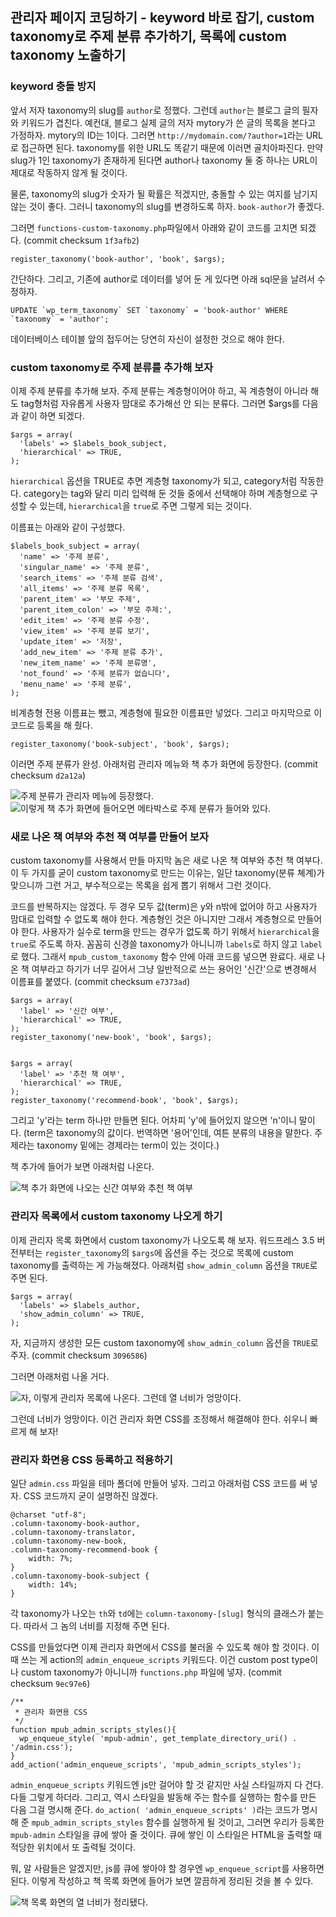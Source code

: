 ## 관리자 페이지 코딩하기 - keyword 바로 잡기, custom taxonomy로 주제 분류 추가하기, 목록에 custom taxonomy 노출하기

### keyword 충돌 방지

앞서 저자 taxonomy의 slug를 `author`로 정했다. 그런데 `author`는 블로그 글의 필자와 키워드가 겹친다. 예컨대, 블로그 실제 글의 저자 mytory가 쓴 글의 목록을 본다고 가정하자. mytory의 ID는 1이다. 그러면 `http://mydomain.com/?author=1`라는 URL로 접근하면 된다. taxonomy를 위한 URL도 똑같기 때문에 이러면 골치아파진다. 만약 slug가 1인 taxonomy가 존재하게 된다면 author나 taxonomy 둘 중 하나는 URL이 제대로 작동하지 않게 될 것이다. 

물론, taxonomy의 slug가 숫자가 될 확률은 적겠지만, 충돌할 수 있는 여지를 남기지 않는 것이 좋다. 그러니 taxonomy의 slug를 변경하도록 하자. `book-author`가 좋겠다.

그러면 `functions-custom-taxonomy.php`파일에서 아래와 같이 코드를 고치면 되겠다. (commit checksum `1f3afb2`)

    register_taxonomy('book-author', 'book', $args);

간단하다. 그리고, 기존에 author로 데이터를 넣어 둔 게 있다면 아래 sql문을 날려서 수정하자.

    UPDATE `wp_term_taxonomy` SET `taxonomy` = 'book-author' WHERE `taxonomy` = 'author';

데이터베이스 테이블 앞의 접두어는 당연히 자신이 설정한 것으로 해야 한다.

### custom taxonomy로 주제 분류를 추가해 보자

이제 주제 분류를 추가해 보자. 주제 분류는 계층형이어야 하고, 꼭 계층형이 아니라 해도 tag형처럼 자유롭게 사용자 맘대로 추가해선 안 되는 분류다. 그러면 $args를 다음과 같이 하면 되겠다.

    $args = array(
      'labels' => $labels_book_subject,
      'hierarchical' => TRUE,
    );

`hierarchical` 옵션을 TRUE로 추면 계층형 taxonomy가 되고, category처럼 작동한다. category는 tag와 달리 미리 입력해 둔 것들 중에서 선택해야 하며 계층형으로 구성할 수 있는데, `hierarchical`을 `true`로 주면 그렇게 되는 것이다.

이름표는 아래와 같이 구성했다.

    $labels_book_subject = array(
      'name' => '주제 분류',
      'singular_name' => '주제 분류',
      'search_items' => '주제 분류 검색',
      'all_items' => '주제 분류 목록',
      'parent_item' => '부모 주제',
      'parent_item_colon' => '부모 주제:',
      'edit_item' => '주제 분류 수정',
      'view_item' => '주제 분류 보기',
      'update_item' => '저장',
      'add_new_item' => '주제 분류 추가',
      'new_item_name' => '주제 분류명',
      'not_found' => '주제 분류가 없습니다',
      'menu_name' => '주제 분류',
    );

비계층형 전용 이름표는 뺐고, 계층형에 필요한 이름표만 넣었다. 그리고 마지막으로 이 코드로 등록을 해 줬다.

    register_taxonomy('book-subject', 'book', $args);

이러면 주제 분류가 완성. 아래처럼 관리자 메뉴와 책 추가 화면에 등장한다. (commit checksum `d2a12a`)

![주제 분류가 관리자 메뉴에 등장했다.](img/img06-book-subject-menu.png) ![이렇게 책 추가 화면에 들어오면 메타박스로 주제 분류가 들어와 있다.](img/img07-book-subject-meta-box.png)

### 새로 나온 책 여부와 추천 책 여부를 만들어 보자

custom taxonomy를 사용해서 만들 마지막 놈은 새로 나온 책 여부와 추천 책 여부다. 이 두 가지를 굳이 custom taxonomy로 만드는 이유는, 일단 taxonomy(분류 쳬계)가 맞으니까 그런 거고, 부수적으로는 목록을 쉽게 뽑기 위해서 그런 것이다.

코드를 반복하지는 않겠다. 두 경우 모두 값(term)은 y와 n밖에 없어야 하고 사용자가 맘대로 입력할 수 없도록 해야 한다. 계층형인 것은 아니지만 그래서 계층형으로 만들어야 한다. 사용자가 실수로 term을 만드는 경우가 없도록 하기 위해서 `hierarchical`을 `true`로 주도록 하자. 꼼꼼히 신경쓸 taxonomy가 아니니까 `labels`로 하지 않고 `label`로 했다. 그래서 `mpub_custom_taxonomy` 함수 안에 아래 코드를 넣으면 완료다. 새로 나온 책 여부라고 하기가 너무 길어서 그냥 일반적으로 쓰는 용어인 '신간'으로 변경해서 이름표를 붙였다. (commit checksum `e7373ad`)

    $args = array(
      'label' => '신간 여부',
      'hierarchical' => TRUE,
    );
    register_taxonomy('new-book', 'book', $args);


    $args = array(
      'label' => '추천 책 여부',
      'hierarchical' => TRUE,
    );
    register_taxonomy('recommend-book', 'book', $args);

그리고 'y'라는 term 하나만 만들면 된다. 어차피 'y'에 들어있지 않으면 'n'이니 말이다. (term은 taxonomy의 값이다. 번역하면 '용어'인데, 여튼 분류의 내용을 말한다. 주제라는 taxonomy 밑에는 경제라는 term이 있는 것이다.)

책 추가에 들어가 보면 아래처럼 나온다.

![책 추가 화면에 나오는 신간 여부와 추천 책 여부](img/img08-new-recommend-book.png)

### 관리자 목록에서 custom taxonomy 나오게 하기

이제 관리자 목록 화면에서 custom taxonomy가 나오도록 해 보자. 워드프레스 3.5 버전부터는 `register_taxonomy`의 `$args`에 옵션을 주는 것으로 목록에 custom taxonomy를 출력하는 게 가능해졌다. 아래처럼 `show_admin_column` 옵션을 `TRUE`로 주면 된다.

    $args = array(
      'labels' => $labels_author,
      'show_admin_column' => TRUE,
    );

자, 지금까지 생성한 모든 custom taxonomy에 `show_admin_column` 옵션을 `TRUE`로 주자. (commit checksum `3096586`)

그러면 아래처럼 나올 거다.

![자, 이렇게 관리자 목록에 나온다. 그런데 열 너비가 엉망이다.](img/img09-show-admin-column.png)

그런데 너비가 엉망이다. 이건 관리자 화면 CSS를 조정해서 해결해야 한다. 쉬우니 빠르게 해 보자!

### 관리자 화면용 CSS 등록하고 적용하기

일단 `admin.css` 파일을 테마 폴더에 만들어 넣자. 그리고 아래처럼 CSS 코드를 써 넣자. CSS 코드까지 굳이 설명하진 않겠다.

    @charset "utf-8";
    .column-taxonomy-book-author,
    .column-taxonomy-translator,
    .column-taxonomy-new-book,
    .column-taxonomy-recommend-book {
        width: 7%;
    }
    .column-taxonomy-book-subject {
        width: 14%;
    }

각 taxonomy가 나오는 `th`와 `td`에는 `column-taxonomy-[slug]` 형식의 클래스가 붙는다. 따라서 그 놈의 너비를 지정해 주면 된다.

CSS를 만들었다면 이제 관리자 화면에서 CSS를 불러올 수 있도록 해야 할 것이다. 이 때 쓰는 게 action의 `admin_enqueue_scripts` 키워드다. 이건 custom post type이나 custom taxonomy가 아니니까 `functions.php` 파일에 넣자. (commit checksum `9ec97e6`)

    /**
     * 관리자 화면용 CSS
     */
    function mpub_admin_scripts_styles(){
      wp_enqueue_style( 'mpub-admin', get_template_directory_uri() . '/admin.css');
    }
    add_action('admin_enqueue_scripts', 'mpub_admin_scripts_styles');

`admin_enqueue_scripts` 키워드엔 js만 걸어야 할 것 같지만 사실 스타일까지 다 건다. 다들 그렇게 하더라. 그리고, 역시 스타일을 발동해 주는 함수를 실행하는 함수를 만든 다음 그걸 명시해 준다. `do_action( 'admin_enqueue_scripts' )`라는 코드가 명시해 준 `mpub_admin_scripts_styles` 함수를 실행하게 될 것이고, 그러면 우리가 등록한 `mpub-admin` 스타일을 큐에 쌓아 줄 것이다. 큐에 쌓인 이 스타일은 HTML을 출력할 때 적당한 위치에서 또 출력될 것이다. 

뭐, 알 사람들은 알겠지만, js를 큐에 쌓아야 할 경우엔 `wp_enqueue_script`를 사용하면 된다. 이렇게 작성하고 책 목록 화면에 들어가 보면 깔끔하게 정리된 것을 볼 수 있다.

![책 목록 화면의 열 너비가 정리됐다.](img10-admin-list-style.png)